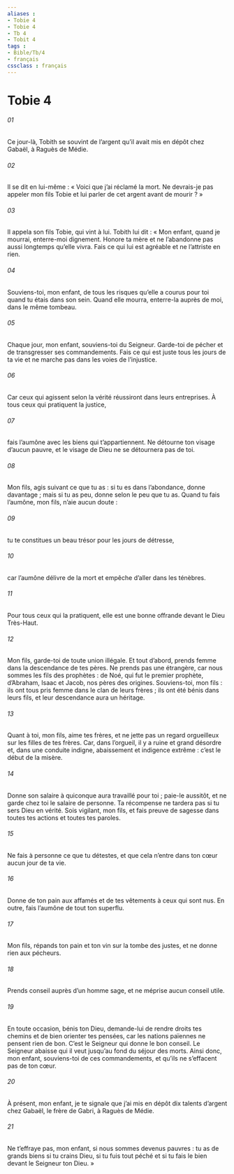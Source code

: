 ```yaml
---
aliases : 
- Tobie 4
- Tobie 4
- Tb 4
- Tobit 4
tags : 
- Bible/Tb/4
- français
cssclass : français
---
```


# Tobie 4

###### 01
Ce jour-là, Tobith se souvint de l’argent qu’il avait mis en dépôt chez Gabaël, à Raguès de Médie.
###### 02
Il se dit en lui-même : « Voici que j’ai réclamé la mort. Ne devrais-je pas appeler mon fils Tobie et lui parler de cet argent avant de mourir ? »
###### 03
Il appela son fils Tobie, qui vint à lui. Tobith lui dit : « Mon enfant, quand je mourrai, enterre-moi dignement. Honore ta mère et ne l’abandonne pas aussi longtemps qu’elle vivra. Fais ce qui lui est agréable et ne l’attriste en rien.
###### 04
Souviens-toi, mon enfant, de tous les risques qu’elle a courus pour toi quand tu étais dans son sein. Quand elle mourra, enterre-la auprès de moi, dans le même tombeau.
###### 05
Chaque jour, mon enfant, souviens-toi du Seigneur. Garde-toi de pécher et de transgresser ses commandements. Fais ce qui est juste tous les jours de ta vie et ne marche pas dans les voies de l’injustice.
###### 06
Car ceux qui agissent selon la vérité réussiront dans leurs entreprises. À tous ceux qui pratiquent la justice,
###### 07
fais l’aumône avec les biens qui t’appartiennent. Ne détourne ton visage d’aucun pauvre, et le visage de Dieu ne se détournera pas de toi.
###### 08
Mon fils, agis suivant ce que tu as : si tu es dans l’abondance, donne davantage ; mais si tu as peu, donne selon le peu que tu as. Quand tu fais l’aumône, mon fils, n’aie aucun doute :
###### 09
tu te constitues un beau trésor pour les jours de détresse,
###### 10
car l’aumône délivre de la mort et empêche d’aller dans les ténèbres.
###### 11
Pour tous ceux qui la pratiquent, elle est une bonne offrande devant le Dieu Très-Haut.
###### 12
Mon fils, garde-toi de toute union illégale. Et tout d’abord, prends femme dans la descendance de tes pères. Ne prends pas une étrangère, car nous sommes les fils des prophètes : de Noé, qui fut le premier prophète, d’Abraham, Isaac et Jacob, nos pères des origines. Souviens-toi, mon fils : ils ont tous pris femme dans le clan de leurs frères ; ils ont été bénis dans leurs fils, et leur descendance aura un héritage.
###### 13
Quant à toi, mon fils, aime tes frères, et ne jette pas un regard orgueilleux sur les filles de tes frères. Car, dans l’orgueil, il y a ruine et grand désordre et, dans une conduite indigne, abaissement et indigence extrême : c’est le début de la misère.
###### 14
Donne son salaire à quiconque aura travaillé pour toi ; paie-le aussitôt, et ne garde chez toi le salaire de personne. Ta récompense ne tardera pas si tu sers Dieu en vérité. Sois vigilant, mon fils, et fais preuve de sagesse dans toutes tes actions et toutes tes paroles.
###### 15
Ne fais à personne ce que tu détestes, et que cela n’entre dans ton cœur aucun jour de ta vie.
###### 16
Donne de ton pain aux affamés et de tes vêtements à ceux qui sont nus. En outre, fais l’aumône de tout ton superflu.
###### 17
Mon fils, répands ton pain et ton vin sur la tombe des justes, et ne donne rien aux pécheurs.
###### 18
Prends conseil auprès d’un homme sage, et ne méprise aucun conseil utile.
###### 19
En toute occasion, bénis ton Dieu, demande-lui de rendre droits tes chemins et de bien orienter tes pensées, car les nations païennes ne pensent rien de bon. C’est le Seigneur qui donne le bon conseil. Le Seigneur abaisse qui il veut jusqu’au fond du séjour des morts. Ainsi donc, mon enfant, souviens-toi de ces commandements, et qu’ils ne s’effacent pas de ton cœur.
###### 20
À présent, mon enfant, je te signale que j’ai mis en dépôt dix talents d’argent chez Gabaël, le frère de Gabri, à Raguès de Médie.
###### 21
Ne t’effraye pas, mon enfant, si nous sommes devenus pauvres : tu as de grands biens si tu crains Dieu, si tu fuis tout péché et si tu fais le bien devant le Seigneur ton Dieu. »
